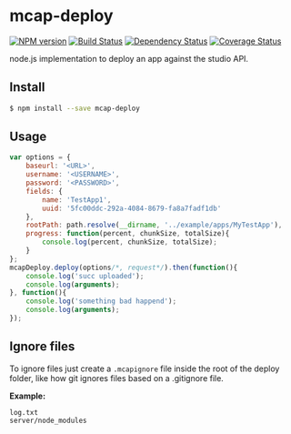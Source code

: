 # mcap-deploy 
[![NPM version][npm-image]][npm-url] [![Build Status][travis-image]][travis-url] [![Dependency Status][daviddm-url]][daviddm-image] [![Coverage Status][coveralls-image]][coveralls-url]

node.js implementation to deploy an app against the studio API.


## Install

```bash
$ npm install --save mcap-deploy
```

## Usage

```javascript
var options = {
    baseurl: '<URL>',
    username: '<USERNAME>',
    password: '<PASSWORD>',
    fields: {
        name: 'TestApp1',
        uuid: '5fc00ddc-292a-4084-8679-fa8a7fadf1db'
    },
    rootPath: path.resolve(__dirname, '../example/apps/MyTestApp'),
    progress: function(percent, chunkSize, totalSize){
        console.log(percent, chunkSize, totalSize);
    }
};
mcapDeploy.deploy(options/*, request*/).then(function(){
    console.log('succ uploaded');
    console.log(arguments);
}, function(){
    console.log('something bad happend');
    console.log(arguments);
});
```

## Ignore files

To ignore files just create a `.mcapignore` file inside the root of the deploy folder, like how git ignores files based on a .gitignore file.

**Example:**

```
log.txt
server/node_modules
```

[npm-url]: https://npmjs.org/package/mcap-deploy
[npm-image]: https://badge.fury.io/js/mcap-deploy.svg
[travis-url]: https://travis-ci.org/mwaylabs/mcap-deploy
[travis-image]: https://travis-ci.org/mwaylabs/mcap-deploy.svg?branch=master
[daviddm-url]: https://david-dm.org/mwaylabs/mcap-deploy.svg?theme=shields.io
[daviddm-image]: https://david-dm.org/mwaylabs/mcap-deploy
[coveralls-url]: https://coveralls.io/r/mwaylabs/mcap-deploy
[coveralls-image]: https://coveralls.io/repos/mwaylabs/mcap-deploy/badge.png
